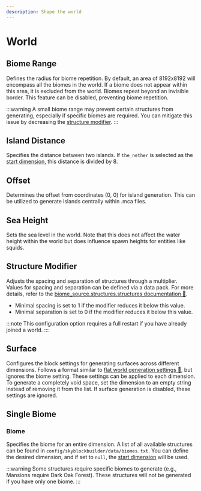 ```yaml
---
description: Shape the world
---
```


# World
## Biome Range
Defines the radius for biome repetition. By default, an area of 8192x8192 will encompass all the biomes in the world. If
a biome does not appear within this area, it is excluded from the world. Biomes repeat beyond an invisible border. This
feature can be disabled, preventing biome repetition.

:::warning
A small biome range may prevent certain structures from generating, especially if specific biomes are
required. You can mitigate this issue by decreasing the [structure modifier](#structure-modifier).
:::

## Island Distance
Specifies the distance between two islands. If `the_nether` is selected as the [start dimension](spawn.md#dimension),
this distance is divided by 8.

## Offset
Determines the offset from coordinates (0, 0) for island generation. This can be utilized to generate islands centrally
within .mca files.

## Sea Height
Sets the sea level in the world. Note that this does not affect the water height within the world but does influence
spawn heights for entities like squids.

## Structure Modifier
Adjusts the spacing and separation of structures through a multiplier. Values for spacing and separation can be defined
via a data pack. For more details, refer to
the [biome_source.structures.structures documentation 🔗](https://minecraft.fandom.com/wiki/Custom#Generator_types).

- Minimal spacing is set to 1 if the modifier reduces it below this value.
- Minimal separation is set to 0 if the modifier reduces it below this value.

:::note
This configuration option requires a full restart if you have already joined a world.
:::

## Surface
Configures the block settings for generating surfaces across different dimensions. Follows a format similar
to [flat world generation settings 🔗](https://minecraft.fandom.com/wiki/Superflat#Preset_code_format), but ignores the
biome setting. These settings can be applied to each dimension. To generate a completely void space, set the dimension
to an empty string instead of removing it from the list. If surface generation is disabled, these settings are ignored.

## Single Biome
### Biome
Specifies the biome for an entire dimension. A list of all available structures can be found in
`config/skyblockbuilder/data/biomes.txt`. You can define the desired dimension, and if set to `null`,
the [start dimension](spawn.md#dimension) will be used.

:::warning
Some structures require specific biomes to generate (e.g., Mansions require Dark Oak Forest). These
structures will not be generated if you have only one biome.
:::
